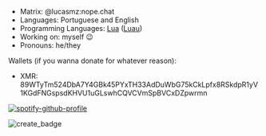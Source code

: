 * Matrix: @lucasmz:nope.chat
* Languages: Portuguese and English
* Programming Languages: [Lua](https://lua.org) ([Luau](https://luau-lang.org))
* Working on: myself 😉
* Pronouns: he/they

Wallets (if you wanna donate for whatever reason):
* XMR: 89WTyTm524DbA7Y4GBk45PYxTH33AdDuWbG75kCkLpfx8RSkdpR1yV1KGdFNGspsdKHVU1uGLswhCQVCVmSpBVCxDZpwrmn


[![spotify-github-profile](https://spotify-github-profile.vercel.app/api/view?uid=3v449t2mppijk3thpzc4xuhhb&cover_image=true&theme=natemoo-re&show_offline=true&bar_color=53b14f&bar_color_cover=true)](https://github.com/kittinan/spotify-github-profile)

![create_badge](https://github.com/LucasMZReal/LucasMZReal/assets/55422065/104edda7-56dc-4880-8007-1647779b4ae2)
